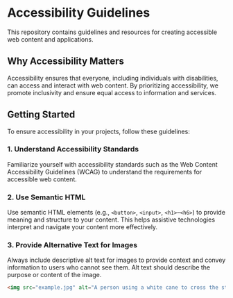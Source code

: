 # Accessibility Guidelines

This repository contains guidelines and resources for creating accessible web content and applications.

## Why Accessibility Matters

Accessibility ensures that everyone, including individuals with disabilities, can access and interact with web content. By prioritizing accessibility, we promote inclusivity and ensure equal access to information and services.

## Getting Started

To ensure accessibility in your projects, follow these guidelines:

### 1. Understand Accessibility Standards

Familiarize yourself with accessibility standards such as the Web Content Accessibility Guidelines (WCAG) to understand the requirements for accessible web content.

### 2. Use Semantic HTML

Use semantic HTML elements (e.g., `<button>`, `<input>`, `<h1>`–`<h6>`) to provide meaning and structure to your content. This helps assistive technologies interpret and navigate your content more effectively.

### 3. Provide Alternative Text for Images

Always include descriptive alt text for images to provide context and convey information to users who cannot see them. Alt text should describe the purpose or content of the image.

```html
<img src="example.jpg" alt="A person using a white cane to cross the street">
